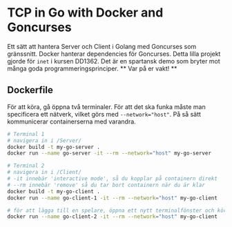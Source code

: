 # TCP in Go with Docker and Goncurses

Ett sätt att hantera Server och Client i Golang med Goncurses som gränssnitt. Docker hanterar dependencies för Goncurses.
Detta lilla projekt gjorde för `inet` i kursen DD1362. Det är en spartansk demo som bryter mot många goda programmeringsprinciper. ** Var på er vakt! **

## Dockerfile
För att köra, gå öppna två terminaler. För att det ska funka måste man specificera ett nätverk, vilket görs med `--network="host"`. På så sätt kommunicerar containerserna med varandra.

```bash
# Terminal 1
# navigera in i /Server/
docker build -t my-go-server .
docker run --name go-server -it --rm --network="host" my-go-server

# Terminal 2
# navigera in i /Client/
# -it innebär 'interactive mode', så du kopplar på containern direkt
# --rm innebär 'remove' så du tar bort containern när du är klar
docker build -t my-go-client .
docker run --name go-client-1 -it --rm --network="host" my-go-client

# för att lägga till en spelare, öppna ett nytt terminalfönster och kör samma kommando med ett annat namn:
docker run --name go-client-2 -it --rm --network="host" my-go-client
```